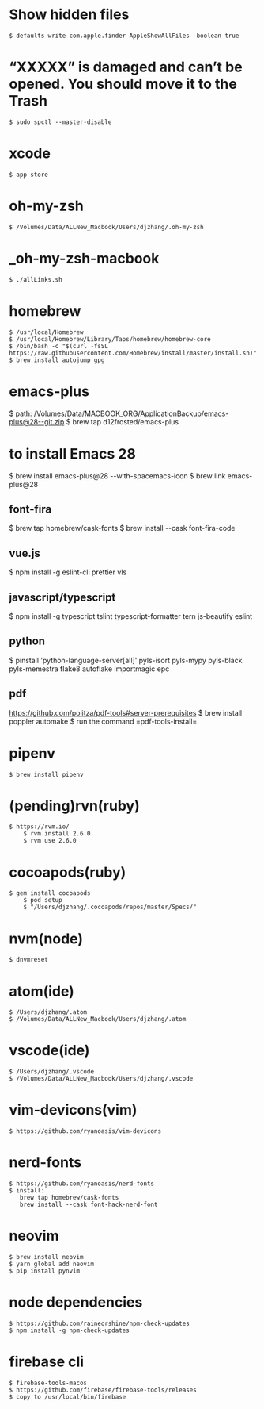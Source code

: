 # Show hidden files
    $ defaults write com.apple.finder AppleShowAllFiles -boolean true

# “XXXXX” is damaged and can’t be opened. You should move it to the Trash
    $ sudo spctl --master-disable

# xcode
    $ app store

# oh-my-zsh
    $ /Volumes/Data/ALLNew_Macbook/Users/djzhang/.oh-my-zsh

#  _oh-my-zsh-macbook
    $ ./allLinks.sh

# homebrew
    $ /usr/local/Homebrew
    $ /usr/local/Homebrew/Library/Taps/homebrew/homebrew-core
    $ /bin/bash -c "$(curl -fsSL https://raw.githubusercontent.com/Homebrew/install/master/install.sh)"
    $ brew install autojump gpg

# emacs-plus
  $ path: /Volumes/Data/MACBOOK_ORG/ApplicationBackup/emacs-plus@28--git.zip
  $ brew tap d12frosted/emacs-plus
  # to install Emacs 28
  $ brew install emacs-plus@28 --with-spacemacs-icon
  $ brew link emacs-plus@28
  
## font-fira
  $ brew tap homebrew/cask-fonts
  $ brew install --cask font-fira-code

## vue.js
  $ npm install -g eslint-cli prettier vls 

## javascript/typescript
  $ npm install -g typescript tslint typescript-formatter tern js-beautify eslint 

## python
  $ pinstall 'python-language-server[all]' pyls-isort pyls-mypy pyls-black  pyls-memestra flake8 autoflake importmagic epc

## pdf
  https://github.com/politza/pdf-tools#server-prerequisites
  $ brew install poppler automake
  $ run the command =pdf-tools-install=.

# pipenv
    $ brew install pipenv

# (pending)rvn(ruby)
    $ https://rvm.io/
		$ rvm install 2.6.0
		$ rvm use 2.6.0

# cocoapods(ruby)
    $ gem install cocoapods
		$ pod setup
		$ "/Users/djzhang/.cocoapods/repos/master/Specs/"

# nvm(node)
    $ dnvmreset

# atom(ide)
    $ /Users/djzhang/.atom
    $ /Volumes/Data/ALLNew_Macbook/Users/djzhang/.atom

# vscode(ide)
    $ /Users/djzhang/.vscode
    $ /Volumes/Data/ALLNew_Macbook/Users/djzhang/.vscode

# vim-devicons(vim)
    $ https://github.com/ryanoasis/vim-devicons

#  nerd-fonts
    $ https://github.com/ryanoasis/nerd-fonts
    $ install:
       brew tap homebrew/cask-fonts
       brew install --cask font-hack-nerd-font

# neovim
    $ brew install neovim
    $ yarn global add neovim
    $ pip install pynvim

# node dependencies
    $ https://github.com/raineorshine/npm-check-updates    
    $ npm install -g npm-check-updates

# firebase cli
    $ firebase-tools-macos
    $ https://github.com/firebase/firebase-tools/releases
    $ copy to /usr/local/bin/firebase
